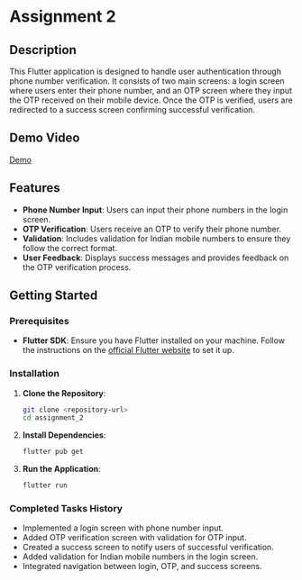 # Assignment 2

## Description

This Flutter application is designed to handle user authentication through phone number verification. It consists of two main screens: a login screen where users enter their phone number, and an OTP screen where they input the OTP received on their mobile device. Once the OTP is verified, users are redirected to a success screen confirming successful verification.

## Demo Video

[Demo](https://drive.google.com/file/d/1Act-cc-bVMAZCDXooV-JqqlihGJAY3wS/view?usp=sharing)

## Features

- **Phone Number Input**: Users can input their phone numbers in the login screen.
- **OTP Verification**: Users receive an OTP to verify their phone number.
- **Validation**: Includes validation for Indian mobile numbers to ensure they follow the correct format.
- **User Feedback**: Displays success messages and provides feedback on the OTP verification process.

## Getting Started

### Prerequisites

- **Flutter SDK**: Ensure you have Flutter installed on your machine. Follow the instructions on the [official Flutter website](https://flutter.dev/docs/get-started/install) to set it up.

### Installation

1. **Clone the Repository**:
   ```bash
   git clone <repository-url>
   cd assignment_2
   ```
2. **Install Dependencies**:
   ```bash
   flutter pub get
   ```
3. **Run the Application**:
   ```bash
   flutter run
   ```

### Completed Tasks History
   - Implemented a login screen with phone number input.
   - Added OTP verification screen with validation for OTP input.
   - Created a success screen to notify users of successful verification.
   - Added validation for Indian mobile numbers in the login screen.
   - Integrated navigation between login, OTP, and success screens.
